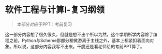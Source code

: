 # 软件工程与计算Ⅰ-复习纲领

> 本部分对应于PPT：考前复习

这一部分内容想了很久很久，但就是想不出个所以为然。这个学期所学内容除了编程之前，Python与Scheme那部分稍微游离于主线之外，基本上都紧扣着面向对象。所以说，这部分内容我写不出来。干脆还是看老师给的考前PPT算了。

